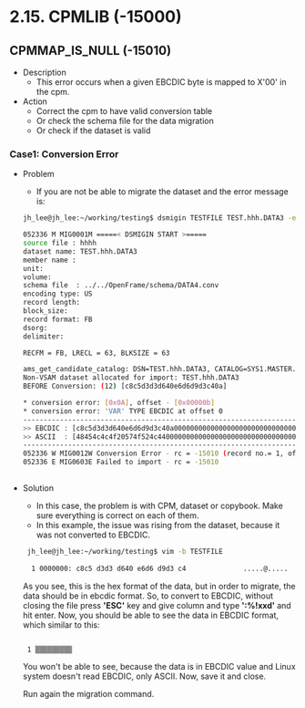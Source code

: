 # 2.15. CPMLIB \(-15000\)

## CPMMAP_IS_NULL (-15010)
* Description
  * This error occurs when a given EBCDIC byte is mapped to X'00' in the cpm.
* Action
  * Correct the cpm to have valid conversion table
  * Or check the schema file for the data migration
  * Or check if the dataset is valid

### Case1: Conversion Error
* Problem 
  * If you are not be able to migrate the dataset and the error message is:
  ```bash
  jh_lee@jh_lee:~/working/testing$ dsmigin TESTFILE TEST.hhh.DATA3 -e US -D 3 -f FB -s /OpenFrame/schema/DATA4.conv
  
  052336 M MIG0001M =====< DSMIGIN START >=====
  source file : hhhh
  dataset name: TEST.hhh.DATA3
  member name :
  unit:
  volume:
  schema file  : ../../OpenFrame/schema/DATA4.conv
  encoding type: US
  record length:
  block_size:
  record format: FB
  dsorg:
  delimiter:

  RECFM = FB, LRECL = 63, BLKSIZE = 63

  ams_get_candidate_catalog: DSN=TEST.hhh.DATA3, CATALOG=SYS1.MASTER.ICFCAT
  Non-VSAM dataset allocated for import: TEST.hhh.DATA3
  BEFORE Conversion: (12) [c8c5d3d3d640e6d6d9d3c40a]

  * conversion error: [0x0A], offset - [0x00000b]
  * conversion error: 'VAR' TYPE EBCDIC at offset 0
  --------------------------------------------------------------------------------      ------------------------------------------------  ------------
  >> EBCDIC : [c8c5d3d3d640e6d6d9d3c40a0000000000000000000000000000000000000000000         00000000000000000000000000000000000000000000000000000000000]
  >> ASCII  : [48454c4c4f20574f524c44000000000000000000000000000000000000000000000      00000000000000000000000000000000000000000000000000000000000]
  --------------------------------------------------------------------------------      ------------------------------------------------  ------------
  052336 W MIG0012W Conversion Error - rc = -15010 (record no.= 1, offset = 0x00)
  052336 E MIG0603E Failed to import - rc = -15010
 
  ```
* Solution 
  * In this case, the problem is with CPM, dataset or copybook. Make sure everything is correct on each of them.
  * In this example, the issue was rising from the dataset, because it was not converted to EBCDIC. 
  ```bash
   jh_lee@jh_lee:~/working/testing$ vim -b TESTFILE
    
    1 0000000: c8c5 d3d3 d640 e6d6 d9d3 c4              .....@.....
    ```
    As you see, this is the hex format of the data, but in order to migrate, the data should be in ebcdic format. So, to convert to EBCDIC, without closing the file press __'ESC'__ key and give column and type  __':%!xxd'__  and hit enter. Now, you should be able to see the data in EBCDIC format, which similar to this:
    ```bash
    
     1 ▒▒▒▒▒▒▒▒▒
    ```
    You won't be able to see, because the data is in EBCDIC value and Linux system doesn't read EBCDIC, only ASCII. 
    Now, save it and close. 
    
    Run again the migration command. 

  


